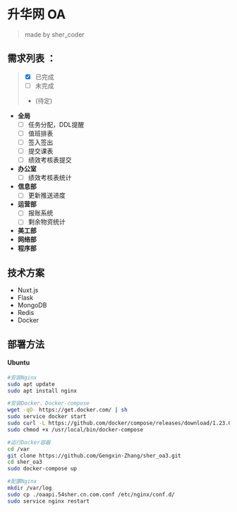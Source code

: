 # 升华网 OA
> made by sher_coder
## 需求列表 ：  
> - [x] 已完成  
> - [ ] 未完成  
> -  (待定)  
- **全局**  
  - [ ] 任务分配，DDL提醒  
  - [ ] 值班排表
  - [ ] 签入签出
  - [ ] 提交课表
  - [ ] 绩效考核表提交
- **办公室**  
  - [ ] 绩效考核表统计
- **信息部**  
  - [ ] 更新推送进度
- **运营部**  
  - [ ] 报账系统
  - [ ] 剩余物资统计
- **美工部**  
- **网络部**  
- **程序部**  

## 技术方案
- Nuxt.js
- Flask
- MongoDB
- Redis
- Docker

## 部署方法  
#### Ubuntu  
``` bash
#安装Nginx
sudo apt update
sudo apt install nginx

#安装Docker、Docker-compose
wget -qO- https://get.docker.com/ | sh
sudo service docker start
sudo curl -L https://github.com/docker/compose/releases/download/1.23.0-rc2/docker-compose-`uname -s`-`uname -m` -o /usr/local/bin/docker-compose
sudo chmod +x /usr/local/bin/docker-compose

#运行Docker容器
cd /var
git clone https://github.com/Gengxin-Zhang/sher_oa3.git
cd sher_oa3
sudo docker-compose up

#配置Nginx
mkdir /var/log
sudo cp ./oaapi.54sher.cn.com.conf /etc/nginx/conf.d/
sudo service nginx restart
```
